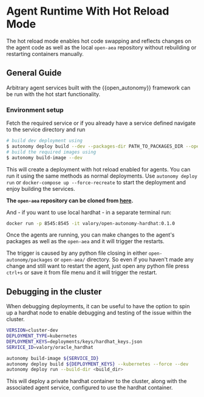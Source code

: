 # Agent Runtime With Hot Reload Mode

The hot reload mode enables hot code swapping and reflects changes on the agent code as well as the local `open-aea` repository without rebuilding or restarting containers manually.

## General Guide

Arbitrary agent services built with the {{open_autonomy}} framework can be run with the hot start functionality.

### Environment setup

Fetch the required service or if you already have a service defined navigate to the service directory and run

```bash
# build dev deployment using
$ autonomy deploy build --dev --packages-dir PATH_TO_PACKAGES_DIR --open-aea-dir PATH_TO_LOCAL_OPEN_AEA_REPO --open-autonomy-dir PATH_TO_LOCAL_OPEN_AUTONOMY_DIR
# build the required images using
$ autonomy build-image --dev
```

This will create a deployment with hot reload enabled for agents. You can run it using the same methods as normal deployments. Use `autonomy deploy run` or `docker-compose up --force-recreate` to start the deployment and enjoy building the services.

**The `open-aea` repository can be cloned from [here]( https://github.com/valory-xyz/open-aea).**

And - if you want to use local hardhat - in a separate terminal run:
```bash
docker run -p 8545:8545 -it valory/open-autonomy-hardhat:0.1.0
```

Once the agents are running, you can make changes to the agent's packages as well as the `open-aea` and it will trigger the restarts.

The trigger is caused by any python file closing in either `open-autonomy/packages` or `open-aea/` directory. So even if you haven't made any change and still want to restart the agent, just open any python file press `ctrl+s` or save it from file menu and it will trigger the restart.


## Debugging in the cluster

When debugging deployments, it can be useful to have the option to spin up a hardhat node to enable debugging and testing of the issue within the cluster.

```bash
VERSION=cluster-dev
DEPLOYMENT_TYPE=kubernetes
DEPLOYMENT_KEYS=deployments/keys/hardhat_keys.json
SERVICE_ID=valory/oracle_hardhat

autonomy build-image ${SERVICE_ID}
autonomy deploy build ${DEPLOYMENT_KEYS} --kubernetes --force --dev
autonomy deploy run --build-dir <build_dir>
```

This will deploy a private hardhat container to the cluster, along with the associated agent service, configured to use the hardhat container.

